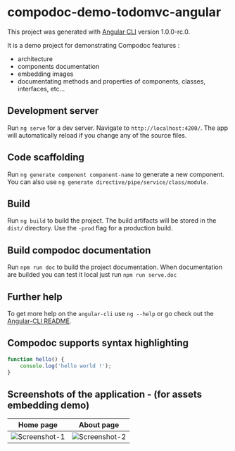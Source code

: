 # compodoc-demo-todomvc-angular

This project was generated with [Angular CLI](https://github.com/angular/angular-cli) version 1.0.0-rc.0.

It is a demo project for demonstrating Compodoc features :

* architecture
* components documentation
* embedding images
* documentating methods and properties of components, classes, interfaces, etc...

## Development server
Run `ng serve` for a dev server. Navigate to `http://localhost:4200/`. The app will automatically reload if you change any of the source files.

## Code scaffolding

Run `ng generate component component-name` to generate a new component. You can also use `ng generate directive/pipe/service/class/module`.

## Build

Run `ng build` to build the project. The build artifacts will be stored in the `dist/` directory. Use the `-prod` flag for a production build.

## Build compodoc documentation

Run `npm run doc` to build the project documentation. When documentation are builded you can test it local just run `npm run serve.doc`

## Further help

To get more help on the `angular-cli` use `ng --help` or go check out the [Angular-CLI README](https://github.com/angular/angular-cli/blob/master/README.md).

## Compodoc supports syntax highlighting

```javascript
function hello() {
    console.log('hello world !');
}
```

## Screenshots of the application - (for assets embedding demo)

Home page | About page
--- | ---
![Screenshot-1](screenshots/home.png) | ![Screenshot-2](screenshots/about.png)
